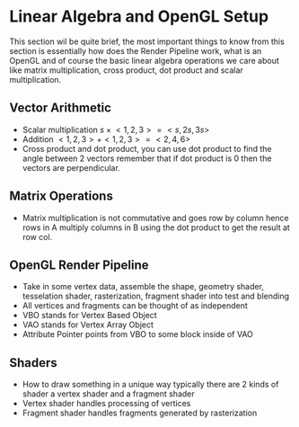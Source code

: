 # Linear Algebra and OpenGL Setup

This section wil be quite brief, the most important things to know from this
section is essentially how does the Render Pipeline work, what is an OpenGL and
of course the basic linear algebra operations we care about like matrix
multiplication, cross product, dot product and scalar multiplication.

## Vector Arithmetic

- Scalar multiplication $s \times{} <1, 2, 3> = <s, 2s, 3s>$
- Addition $<1, 2, 3> + <1, 2, 3> = <2, 4, 6>$
- Cross product and dot product, you can use dot product to find the angle between 2 vectors remember that if dot product is 0 then the vectors are perpendicular.

## Matrix Operations

- Matrix multiplication is not commutative and goes row by column hence rows in A multiply columns in B using the dot product to get the result at row col.

## OpenGL Render Pipeline

- Take in some vertex data, assemble the shape, geometry shader, tesselation shader, rasterization, fragment shader into test and blending
- All vertices and fragments can be thought of as independent
- VBO stands for Vertex Based Object
- VAO stands for Vertex Array Object
- Attribute Pointer points from VBO to some block inside of VAO

## Shaders

- How to draw something in a unique way typically there are 2 kinds of shader a vertex shader and a fragment shader
- Vertex shader handles processing of vertices
- Fragment shader handles fragments generated by rasterization
